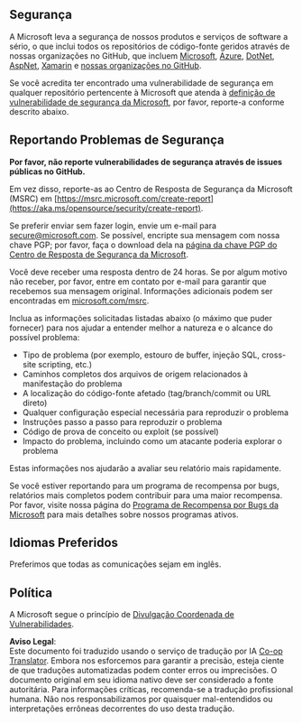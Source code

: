 <!--
CO_OP_TRANSLATOR_METADATA:
{
  "original_hash": "2d33a71bed73d6daee78e2d473ece975",
  "translation_date": "2025-05-19T12:11:03+00:00",
  "source_file": "SECURITY.md",
  "language_code": "pt"
}
-->
## Segurança

A Microsoft leva a segurança de nossos produtos e serviços de software a sério, o que inclui todos os repositórios de código-fonte geridos através de nossas organizações no GitHub, que incluem [Microsoft](https://github.com/microsoft), [Azure](https://github.com/Azure), [DotNet](https://github.com/dotnet), [AspNet](https://github.com/aspnet), [Xamarin](https://github.com/xamarin) e [nossas organizações no GitHub](https://opensource.microsoft.com/).

Se você acredita ter encontrado uma vulnerabilidade de segurança em qualquer repositório pertencente à Microsoft que atenda à [definição de vulnerabilidade de segurança da Microsoft](https://aka.ms/opensource/security/definition), por favor, reporte-a conforme descrito abaixo.

## Reportando Problemas de Segurança

**Por favor, não reporte vulnerabilidades de segurança através de issues públicas no GitHub.**

Em vez disso, reporte-as ao Centro de Resposta de Segurança da Microsoft (MSRC) em [https://msrc.microsoft.com/create-report](https://aka.ms/opensource/security/create-report).

Se preferir enviar sem fazer login, envie um e-mail para [secure@microsoft.com](mailto:secure@microsoft.com). Se possível, encripte sua mensagem com nossa chave PGP; por favor, faça o download dela na [página da chave PGP do Centro de Resposta de Segurança da Microsoft](https://aka.ms/opensource/security/pgpkey).

Você deve receber uma resposta dentro de 24 horas. Se por algum motivo não receber, por favor, entre em contato por e-mail para garantir que recebemos sua mensagem original. Informações adicionais podem ser encontradas em [microsoft.com/msrc](https://aka.ms/opensource/security/msrc).

Inclua as informações solicitadas listadas abaixo (o máximo que puder fornecer) para nos ajudar a entender melhor a natureza e o alcance do possível problema:

  * Tipo de problema (por exemplo, estouro de buffer, injeção SQL, cross-site scripting, etc.)
  * Caminhos completos dos arquivos de origem relacionados à manifestação do problema
  * A localização do código-fonte afetado (tag/branch/commit ou URL direto)
  * Qualquer configuração especial necessária para reproduzir o problema
  * Instruções passo a passo para reproduzir o problema
  * Código de prova de conceito ou exploit (se possível)
  * Impacto do problema, incluindo como um atacante poderia explorar o problema

Estas informações nos ajudarão a avaliar seu relatório mais rapidamente.

Se você estiver reportando para um programa de recompensa por bugs, relatórios mais completos podem contribuir para uma maior recompensa. Por favor, visite nossa página do [Programa de Recompensa por Bugs da Microsoft](https://aka.ms/opensource/security/bounty) para mais detalhes sobre nossos programas ativos.

## Idiomas Preferidos

Preferimos que todas as comunicações sejam em inglês.

## Política

A Microsoft segue o princípio de [Divulgação Coordenada de Vulnerabilidades](https://aka.ms/opensource/security/cvd).

**Aviso Legal**:  
Este documento foi traduzido usando o serviço de tradução por IA [Co-op Translator](https://github.com/Azure/co-op-translator). Embora nos esforcemos para garantir a precisão, esteja ciente de que traduções automatizadas podem conter erros ou imprecisões. O documento original em seu idioma nativo deve ser considerado a fonte autoritária. Para informações críticas, recomenda-se a tradução profissional humana. Não nos responsabilizamos por quaisquer mal-entendidos ou interpretações errôneas decorrentes do uso desta tradução.